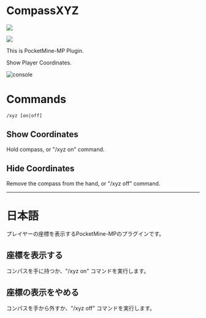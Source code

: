 # CompassXYZ

[![](https://poggit.pmmp.io/shield.state/CompassXYZ)](https://poggit.pmmp.io/p/CompassXYZ)

[![](https://poggit.pmmp.io/shield.api/CompassXYZ)](https://poggit.pmmp.io/p/CompassXYZ)

This is PocketMine-MP Plugin.

Show Player Coordinates.

![console](https://github.com/jhelom/CompassXYZ-plugin-pocketmine/blob/develop/assets/xyz.png)

# Commands

```
/xyz [on|off]
```

## Show Coordinates

Hold compass, or "/xyz on" command.


## Hide Coordinates

Remove the compass from the hand, or "/xyz off" command.


---

# 日本語

プレイヤーの座標を表示するPocketMine-MPのプラグインです。

## 座標を表示する

コンパスを手に持つか、"/xyz on" コマンドを実行します。


## 座標の表示をやめる

コンパスを手から外すか、"/xyz off" コマンドを実行します。
